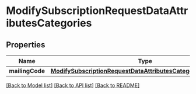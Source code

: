 # ModifySubscriptionRequestDataAttributesCategories

## Properties
Name | Type | Description | Notes
------------ | ------------- | ------------- | -------------
**mailingCode** | [**ModifySubscriptionRequestDataAttributesCategoriesMailingCode**](ModifySubscriptionRequestDataAttributesCategoriesMailingCode.md) |  | [optional] 

[[Back to Model list]](../README.md#documentation-for-models) [[Back to API list]](../README.md#documentation-for-api-endpoints) [[Back to README]](../README.md)


